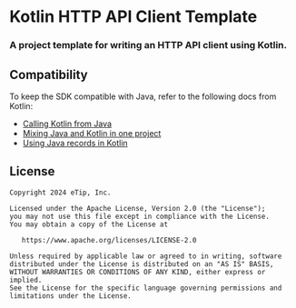 # Kotlin HTTP API Client Template

### A project template for writing an HTTP API client using Kotlin.

## Compatibility
To keep the SDK compatible with Java, refer to the following docs from Kotlin:
* [Calling Kotlin from Java](https://kotlinlang.org/docs/java-to-kotlin-interop.html)
* [Mixing Java and Kotlin in one project](https://kotlinlang.org/docs/mixing-java-kotlin-intellij.html)
* [Using Java records in Kotlin](https://kotlinlang.org/docs/jvm-records.html)

License
--------

    Copyright 2024 eTip, Inc.

    Licensed under the Apache License, Version 2.0 (the "License");
    you may not use this file except in compliance with the License.
    You may obtain a copy of the License at

       https://www.apache.org/licenses/LICENSE-2.0

    Unless required by applicable law or agreed to in writing, software
    distributed under the License is distributed on an "AS IS" BASIS,
    WITHOUT WARRANTIES OR CONDITIONS OF ANY KIND, either express or implied.
    See the License for the specific language governing permissions and
    limitations under the License.
